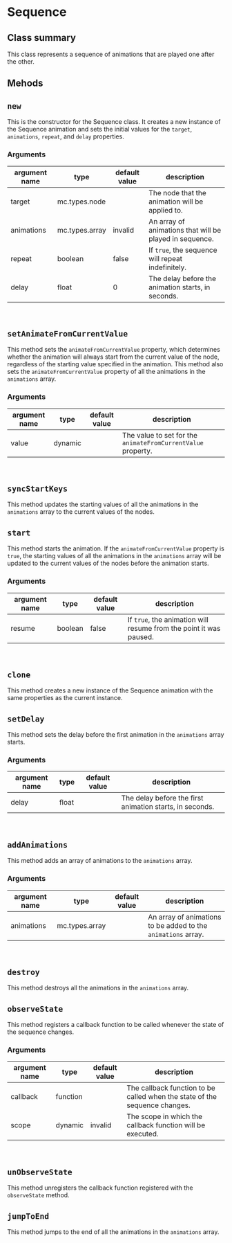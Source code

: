 # Sequence

Class summary
--------------

This class represents a sequence of animations that are played one after the other.



Mehods
------

## `new`
This is the constructor for the Sequence class. It creates a new instance of the Sequence animation and sets the initial values for the `target`, `animations`, `repeat`, and `delay` properties.

### Arguments

| argument name | type | default value | description |
| ---| ---| ---| --- |
| target | mc.types.node |  | The node that the animation will be applied to. |
| animations | mc.types.array | invalid | An array of animations that will be played in sequence. |
| repeat | boolean | false | If `true`, the sequence will repeat indefinitely. |
| delay | float | 0 | The delay before the animation starts, in seconds. |

<br/>

## `setAnimateFromCurrentValue`
This method sets the `animateFromCurrentValue` property, which determines whether the animation will always start from the current value of the node, regardless of the starting value specified in the animation. This method also sets the `animateFromCurrentValue` property of all the animations in the `animations` array.

### Arguments

| argument name | type | default value | description |
| ---| ---| ---| --- |
| value | dynamic |  | The value to set for the `animateFromCurrentValue` property. |

<br/>

## `syncStartKeys`
This method updates the starting values of all the animations in the `animations` array to the current values of the nodes.

## `start`
This method starts the animation. If the `animateFromCurrentValue` property is `true`, the starting values of all the animations in the `animations` array will be updated to the current values of the nodes before the animation starts.

### Arguments

| argument name | type | default value | description |
| ---| ---| ---| --- |
| resume | boolean | false | If `true`, the animation will resume from the point it was paused. |

<br/>

## `clone`
This method creates a new instance of the Sequence animation with the same properties as the current instance.

## `setDelay`
This method sets the delay before the first animation in the `animations` array starts.

### Arguments

| argument name | type | default value | description |
| ---| ---| ---| --- |
| delay | float |  | The delay before the first animation starts, in seconds. |

<br/>

## `addAnimations`
This method adds an array of animations to the `animations` array.

### Arguments
| argument name | type | default value | description |
| ---| ---| ---| --- |
| animations | mc.types.array |  | An array of animations to be added to the `animations` array. |

</br>

## `destroy`
This method destroys all the animations in the `animations` array.

## `observeState`
This method registers a callback function to be called whenever the state of the sequence changes.

### Arguments

| argument name | type | default value | description |
| ---| ---| ---| --- |
| callback | function |  | The callback function to be called when the state of the sequence changes. |
| scope | dynamic | invalid | The scope in which the callback function will be executed. |

<br/>

## `unObserveState`
This method unregisters the callback function registered with the `observeState` method.

## `jumpToEnd`
This method jumps to the end of all the animations in the `animations` array.